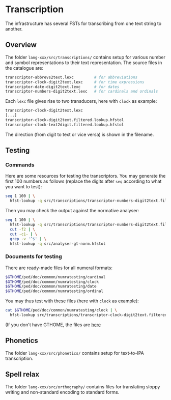 # Transcription

The infrastructure has several FSTs for transcribing from one text string to another.

## Overview

The folder `lang-xxx/src/transcriptions/` contains setup for various number and symbol representations to their text representation. The source files in the catalogue are:

```sh
transcriptor-abbrevs2text.lexc         # for abbreviations
transcriptor-clock-digit2text.lexc     # for time expressions
transcriptor-date-digit2text.lexc      # for dates
transcriptor-numbers-digit2text.lexc   # for cardinals and ordinals
```

Each `lexc` file gives rise to two transducers, here with `clock` as example:

```sh
transcriptor-clock-digit2text.lexc
[...]
transcriptor-clock-digit2text.filtered.lookup.hfstol
transcriptor-clock-text2digit.filtered.lookup.hfstol
```

The direction (from digit to text or vice versa) is shown in the filename.

## Testing

### Commands

Here are some resources for testing the transcriptors. You may generate the first 100 numbers as follows (replace the digits after `seq` according to what you want to test):

```sh
seq 1 100 | \
  hfst-lookup -q src/transcriptions/transcriptor-numbers-digit2text.filtered.lookup.hfstol
```

Then you may check the output against the normative analyser:

```sh
seq 1 100 | \
  hfst-lookup -q src/transcriptions/transcriptor-numbers-digit2text.filtered.lookup.hfstol | \
  cut -f2 | \
  cut -c1- | \
  grep -v '^$' | \
  hfst-lookup -q src/analyser-gt-norm.hfstol
```

### Documents for testing

There are ready-made files for all numeral formats:

```sh
$GTHOME/ped/doc/common/numratesting/cardinal
$GTHOME/ped/doc/common/numratesting/clock
$GTHOME/ped/doc/common/numratesting/date
$GTHOME/ped/doc/common/numratesting/ordinal
```

You may thus test with these files (here with `clock` as example):

```sh
cat $GTHOME/ped/doc/common/numratesting/clock | \
  hfst-lookup src/transcriptions/transcriptor-clock-digit2text.filtered.lookup.hfstol
```

(If you don't have GTHOME, the files are [here](https://gtsvn.uit.no/langtech/trunk/ped/doc/common/numratesting/)

## Phonetics

The folder `lang-xxx/src/phonetics/` contains setup for text-to-IPA transcription.

## Spell relax

The folder `lang-xxx/src/orthography/` contains files for translating sloppy writing and non-standard encoding to standard forms.
